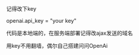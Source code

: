 记得改下key  

openai.api_key = "your key"   

代码是本地端的，在服务端部署记得改ajax发送的域名    



用key不用翻墙，偶尔自己搭建问问OpenAi

